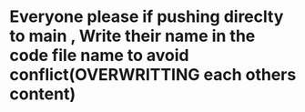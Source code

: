 #  Everyone please if pushing direclty to main , Write their name in the code file name to avoid conflict(OVERWRITTING each others content)
